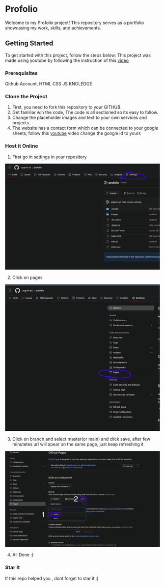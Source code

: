 # Profolio

Welcome to my Profolio project! This repository serves as a portfolio showcasing my work, skills, and achievements.

## Getting Started

To get started with this project, follow the steps below:
This project was made using youtube by following the instruction of this [video](https://youtu.be/0YFrGy_mzjY)

### Prerequisites

Github Account,
HTML CSS JS KNOLEDGE

### Clone the Project

1. First, you need to fork this repository to your GITHUB.
2. Get familiar wih the code, The code is all sectioned so its easy to follow.
3. Change the placeholder images and text to your own services and projects.
4. The website has a contact form which can be connected to your google sheets, follow this [youtube](https://youtu.be/0YFrGy_mzjY?t=6474) video change the google id to yours


### Host it Online

1. First go in settings in your repository
<img src="./images-md/settings.png" width="800">

2. Click on pages
<img src="./images-md/pages.png" width="800">

3. Click on branch and select master(or main) and click save, after few minutetes url will apear on the same page, just keep refreshing it
<img src="./images-md/host.png" width="800">

4. All Done :)

### Star It
If this repo helped you , dont forget to star it :)

